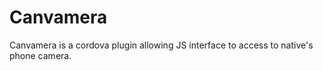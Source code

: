 # Canvamera
Canvamera is a cordova plugin allowing JS interface to access to native's phone camera.
